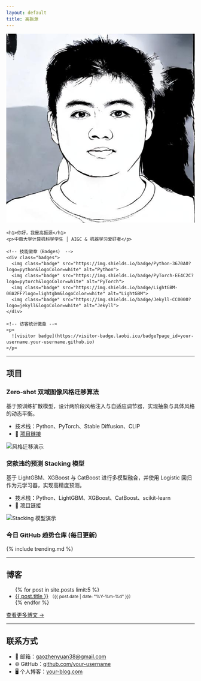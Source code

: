 ```yaml
---
layout: default
title: 高振源
---
```


<!-- ─────────────── 个人简介（ABOUT） ─────────────────────────────────── -->
<section id="about">
  <div class="intro">
    <img src="tx.png" alt="高振源 头像" class="avatar">

    <h1>你好，我是高振源</h1>
    <p>中南大学计算机科学学生 │ AIGC & 机器学习爱好者</p>

    <!-- 技能徽章（Badges） -->
    <div class="badges">
      <img class="badge" src="https://img.shields.io/badge/Python-3670A0?logo=python&logoColor=white" alt="Python">
      <img class="badge" src="https://img.shields.io/badge/PyTorch-EE4C2C?logo=pytorch&logoColor=white" alt="PyTorch">
      <img class="badge" src="https://img.shields.io/badge/LightGBM-00A2FF?logo=lightgbm&logoColor=white" alt="LightGBM">
      <img class="badge" src="https://img.shields.io/badge/Jekyll-CC0000?logo=jekyll&logoColor=white" alt="Jekyll">
    </div>

    <!-- 访客统计徽章 -->
    <p>
      ![visitor badge](https://visitor-badge.laobi.icu/badge?page_id=your-username.your-username.github.io)
    </p>
  </div>
</section>

---

<!-- ─────────────── 项目展示（PROJECTS） ─────────────────────────────────── -->
<section id="projects">
  <h2>项目</h2>

  <div class="project-card">
    <h3>Zero-shot 双域图像风格迁移算法</h3>
    <p>基于预训练扩散模型，设计两阶段风格注入与自适应调节器，实现抽象与具体风格的动态平衡。</p>
    <ul>
      <li>技术栈：Python、PyTorch、Stable Diffusion、CLIP</li>
      <li>🔗 <a href="https://github.com/your-username/zero-shot-style-transfer" target="_blank">项目链接</a></li>
    </ul>
    <img src="assets/images/tx.png" alt="风格迁移演示" width="300">
  </div>

  <div class="project-card">
    <h3>贷款违约预测 Stacking 模型</h3>
    <p>基于 LightGBM、XGBoost 与 CatBoost 进行多模型融合，并使用 Logistic 回归作为元学习器，实现高精度预测。</p>
    <ul>
      <li>技术栈：Python、LightGBM、XGBoost、CatBoost、scikit-learn</li>
      <li>🔗 <a href="https://github.com/your-username/loan-default-stacking" target="_blank">项目链接</a></li>
    </ul>
    <img src="assets/images/tx.png" alt="Stacking 模型演示" width="300">
  </div>

  <!-- 动态 Trending 列表（每晚自动更新） -->
  <div class="trending">
    <h3>今日 GitHub 趋势仓库 (每日更新)</h3>
    {% include trending.md %}
  </div>
</section>

---

<!-- ─────────────── 博客（BLOG） ────────────────────────────────────────────── -->
<section id="blog">
  <h2>博客</h2>
  <ul>
  {% for post in site.posts limit:5 %}
    <li>
      <a href="{{ post.url }}">{{ post.title }}</a>
      <small>（{{ post.date | date: "%Y-%m-%d" }}）</small>
    </li>
  {% endfor %}
  </ul>
  <p><a href="/blog">查看更多博文 →</a></p>
</section>

---

<!-- ─────────────── 联系方式（CONTACT） ─────────────────────────────────── -->
<section id="contact">
  <h2>联系方式</h2>
  <ul>
    <li>📧 邮箱：<a href="mailto:gaozhenyuan38@gmail.com">gaozhenyuan38@gmail.com</a></li>
    <li>🌐 GitHub：<a href="https://github.com/your-username" target="_blank">github.com/your-username</a></li>
    <li>🖥️ 个人博客：<a href="https://your-blog.com" target="_blank">your-blog.com</a></li>
  </ul>
</section>
